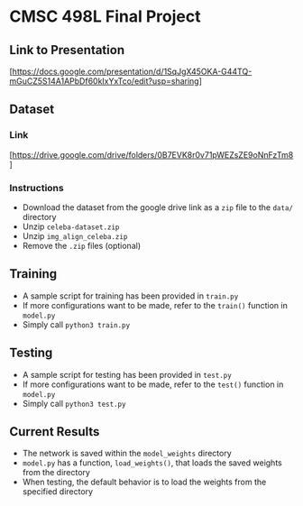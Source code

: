 # CMSC 498L Final Project

## Link to Presentation
[https://docs.google.com/presentation/d/1SqJgX45OKA-G44TQ-mGuCZ5S14A1APbDf60kIxYxTco/edit?usp=sharing]

## Dataset

### Link
[https://drive.google.com/drive/folders/0B7EVK8r0v71pWEZsZE9oNnFzTm8]

### Instructions
- Download the dataset from the google drive link as a `zip` file to the `data/` directory
- Unzip `celeba-dataset.zip`
- Unzip `img_align_celeba.zip`
- Remove the `.zip` files (optional)

## Training
- A sample script for training has been provided in `train.py`
- If more configurations want to be made, refer to the `train()` function in `model.py`
- Simply call `python3 train.py`

## Testing
- A sample script for testing has been provided in `test.py`
- If more configurations want to be made, refer to the `test()` function in `model.py`
- Simply call `python3 test.py`

## Current Results
- The network is saved within the `model_weights` directory
- `model.py` has a function, `load_weights()`, that loads the saved weights from the directory
- When testing, the default behavior is to load the weights from the specified directory
